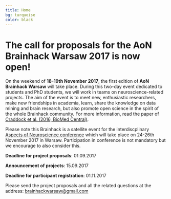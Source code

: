 ```yaml
---
title: Home
bg: turquoise
color: black
---
```

	
# The call for proposals for the AoN Brainhack Warsaw 2017 is now open!


On the weekend of **18-19th November 2017**, the first edition of **AoN Brainhack Warsaw** will take place. During this two-day event dedicated to students and PhD students, we will work in teams on neuroscience-related projects. The aim of the event is to meet new, enthusiastic researchers, make new friendships in academia, learn, share the knowledge on data mining and brain research, but also promote open science in the spirit of the whole Brainhack community. For more information, read the paper of [Craddock et al. (2016, BioMed Central)](https://gigascience.biomedcentral.com/articles/10.1186/s13742-016-0121-x). 


Please note this Brainhack is a satellite event for the interdiscplinary [Aspects of Neuroscience conference](http://neuroaspects.org/) which will take place on 24-26th November 2017 in Warsaw.  Participation in conference is not mandatory but we encourage to also consider this.

**Deadline for project proposals**:                     01.09.2017

**Announcement of projects**:                           15.09.2017

**Deadline for participant registration**:               01.11.2017

Please send the project proposals and all the related questions at the address: [brainhackwarsaw@gmail.com](mailto:brainhackwarsaw@gmail.com)



